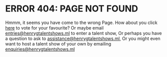 # ERROR 404: PAGE NOT FOUND
Hmmm, it seems you have come to the wrong Page.
How about you click [here](https://henrygtalentshows.ml/seths-talent-show) to vote for your favourite?
Or maybe email entries@henrygtalentshows.ml to enter a talent show,
Or perhaps you have a question to ask to assistance@henrygtalentshows.ml,
Or you might even want to host a talent show of your own by emailing enquiries@henrygtalentshows.ml
